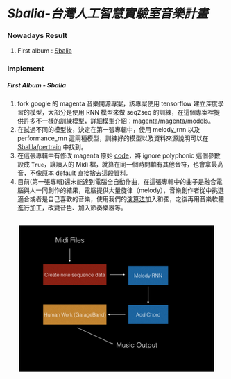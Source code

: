 
# ***Sbalia-台灣人工智慧實驗室音樂計畫***

### Nowadays Result
1. First album : [Sbalia]()
### Implement
##### First Album - Sbalia
1. fork google 的 magenta 音樂開源專案，該專案使用 tensorflow 建立深度學習的模型，大部分是使用 RNN 模型來做 seq2seq 的訓練，在這個專案裡提供許多不一樣的訓練模型，詳細模型介紹：[magenta/magenta/models](https://github.com/dianyo/magenta/tree/master/magenta/models)。
2. 在試過不同的模型後，決定在第一張專輯中，使用 melody_rnn 以及 performance_rnn 這兩種模型，訓練好的模型以及資料來源說明可以在 [Sbalila/pertrain](https://github.com/dianyo/magenta/tree/master/Sbalia/pretrain) 中找到。
3. 在這張專輯中有修改 magenta 原始 [code](https://github.com/dianyo/magenta/blob/master/magenta/models/melody_rnn/melody_rnn_create_dataset.py)，將 ignore polyphonic 這個參數設成 ```True```，讓讀入的 Midi 檔，就算在同一個時間軸有其他音符，也會拿最高音，不像原本 default 直接捨去這段資料。
4. 目前(第一張專輯)還未能達到電腦全自動作曲，在這張專輯中的曲子是融合電腦與人一同創作的結果，電腦提供大量旋律（melody），音樂創作者從中挑選適合或者是自己喜歡的音樂，使用我們的[演算法](https://github.com/dianyo/magenta/tree/master/Sbalia/chord_work)加入和弦，之後再用音樂軟體進行加工，改變音色、加入節奏樂器等。
</br>
<center>
<img src="https://raw.githubusercontent.com/dianyo/magenta/master/Sbalia/imgs/Sbalia.001.jpeg" width="450"/>
</center>

